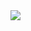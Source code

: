 
<!-- 
 TODO: Uncomment with appropriate package links on Pypi
<p>
    <a href="https://pypi.org/project/microsoft-teams-openai/" target="_blank">
        <img src="https://img.shields.io/pypi/v/microsoft-teams-openai" />
    </a>
    <a href="https://pypi.org/project/microsoft-teams-openai" target="_blank">
        <img src="https://img.shields.io/pypi/dw/microsoft-teams-openai" />
    </a>
</p> -->

<a href="https://microsoft.github.io/teams-ai" target="_blank">
    <img src="https://img.shields.io/badge/📖 Getting Started-blue?style=for-the-badge" />
</a>